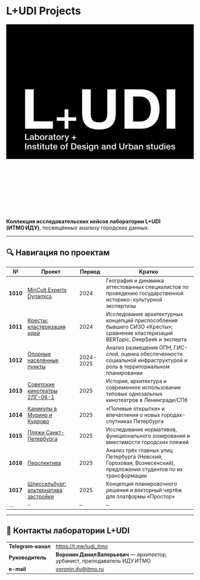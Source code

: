 # L+UDI Projects

![](images/logo.jpg)

**Коллекция исследовательских кейсов лаборатории L+UDI (ИТМО ИДУ)**, посвящённых анализу городских данных.

---

## 🔍 Навигация по проектам

| № | Проект | Период | Кратко |
|---|---------|--------|--------|
| **1010** | [MinCult Experts Dynamics](projects/1010_cultural_experts/README.md) | 2024 | География и динамика аттестованных специалистов по проведению государственной историко-культурной экспертизы |
| **1011** | [Кресты: кластеризация идей](projects/1011-kresty/README.md) | 2024 | Исследование архитектурных концепций приспособления бывшего СИЗО «Кресты»; сравнение кластеризаций BERTopic, DeepSeek и эксперта |
| **1012** | [Опорные населённые пункты](projects/1012-living-places/README.md) | 2024-2025 | Анализ размещения ОПН, ГИС-слой, оценка обеспеченности социальной инфраструктурой и роль в территориальном планировании |
| **1013** | [Советские кинотеатры 2ЛГ-06-1](projects/1013-kino/README.md) | 2025 | История, архитектура и современное использование типовых однозальных кинотеатров в Ленинграде/СПб |
| **1014** | [Каникулы в Мурино и Кудрово](projects/1014-weekend/README.md) | 2025 | «Полевые открытки» и впечатления о новых городах-спутниках Петербурга |
| **1015** | [Пляжи Санкт-Петербурга](projects/1015-beach/README.md) | 2025 | Исследование нормативов, функционального зонирования и вместимости городских пляжей |
| **1016** | [Перспектива](projects/1016-perspektiva/README.md) | 2025 | Анализ трёх главных улиц Петербурга (Невский, Гороховая, Вознесенский), предложения студентов по их трансформации |
| **1017** | [Шлиссельбург: альтернатива застройки](projects/1017-shlisselburg/README.md) | 2025 | Концепция планировочного решения и векторный чертёж для платформы «Простор» |
| … | - | – | – |

---

## 🤝 Контакты лаборатории L+UDI

| | |
|---|---|
| **Telegram‑канал** | <https://t.me/ludi_itmo> |
| **Руководитель** | **Воронин Данил Валерьевич** — архитектор, урбанист, преподаватель ИДУ ИТМО  
| **e-mail** |<voronin.dv@itmo.ru>
